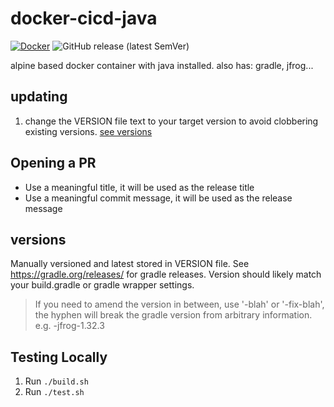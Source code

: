 # docker-cicd-java


[![Docker](https://github.com/DatasiteLabs/docker-cicd-java/actions/workflows/docker-publish.yml/badge.svg)](https://github.com/DatasiteLabs/docker-cicd-java/actions/workflows/docker-publish.yml) ![GitHub release (latest SemVer)](https://img.shields.io/github/v/release/DatasiteLabs/docker-cicd-java?sort=semver)

alpine based docker container with java installed. also has: gradle, jfrog...

## updating

1. change the VERSION file text to your target version to avoid clobbering existing versions. [see versions](#versions)

## Opening a PR

* Use a meaningful title, it will be used as the release title
* Use a meaningful commit message, it will be used as the release message

## versions

Manually versioned and latest stored in VERSION file. See https://gradle.org/releases/ for gradle releases. Version should likely match your build.gradle or gradle wrapper settings.

> If you need to amend the version in between, use '-blah' or '-fix-blah', the hyphen will break the gradle version from arbitrary information. e.g. -jfrog-1.32.3

## Testing Locally

1. Run `./build.sh`
1. Run `./test.sh`
